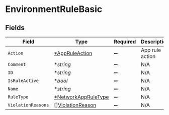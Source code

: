 # EnvironmentRuleBasic


## Fields

| Field                                                            | Type                                                             | Required                                                         | Description                                                      |
| ---------------------------------------------------------------- | ---------------------------------------------------------------- | ---------------------------------------------------------------- | ---------------------------------------------------------------- |
| `Action`                                                         | [*AppRuleAction](../../models/shared/appruleaction.md)           | :heavy_minus_sign:                                               | App rule action                                                  |
| `Comment`                                                        | **string*                                                        | :heavy_minus_sign:                                               | N/A                                                              |
| `ID`                                                             | **string*                                                        | :heavy_minus_sign:                                               | N/A                                                              |
| `IsRuleActive`                                                   | **bool*                                                          | :heavy_minus_sign:                                               | N/A                                                              |
| `Name`                                                           | **string*                                                        | :heavy_minus_sign:                                               | N/A                                                              |
| `RuleType`                                                       | [*NetworkAppRuleType](../../models/shared/networkappruletype.md) | :heavy_minus_sign:                                               | N/A                                                              |
| `ViolationReasons`                                               | [][ViolationReason](../../models/shared/violationreason.md)      | :heavy_minus_sign:                                               | N/A                                                              |